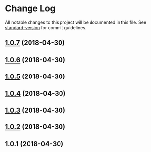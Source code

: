# Change Log

All notable changes to this project will be documented in this file. See [standard-version](https://github.com/conventional-changelog/standard-version) for commit guidelines.

<a name="1.0.7"></a>
## [1.0.7](https://github.com/devtin/sass-vars-to-json/compare/v1.0.6...v1.0.7) (2018-04-30)



<a name="1.0.6"></a>
## [1.0.6](https://github.com/devtin/sass-vars-to-json/compare/v1.0.5...v1.0.6) (2018-04-30)



<a name="1.0.5"></a>
## [1.0.5](https://github.com/devtin/sass-vars-to-json/compare/v1.0.4...v1.0.5) (2018-04-30)



<a name="1.0.4"></a>
## [1.0.4](https://github.com/devtin/sass-vars-to-json/compare/v1.0.3...v1.0.4) (2018-04-30)



<a name="1.0.3"></a>
## [1.0.3](https://github.com/devtin/sass-vars-to-json/compare/v1.0.2...v1.0.3) (2018-04-30)



<a name="1.0.2"></a>
## [1.0.2](https://github.com/devtin/sass-vars-to-json/compare/v1.0.1...v1.0.2) (2018-04-30)



<a name="1.0.1"></a>
## 1.0.1 (2018-04-30)
